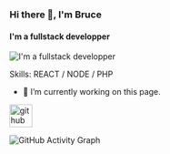 ### Hi there 👋, I'm Bruce
#### I'm a fullstack developper
![I'm a fullstack developper](https://arturssmirnovs.github.io/github-profile-readme-generator/images/banner.png)


Skills: REACT / NODE / PHP

- 🔭 I’m currently working on this page. 


[<img src='https://cdn.jsdelivr.net/npm/simple-icons@3.0.1/icons/github.svg' alt='github' height='40'>](https://github.com/iFabruce)  

![GitHub Activity Graph](https://activity-graph.herokuapp.com/graph?username=iFabruce)  

